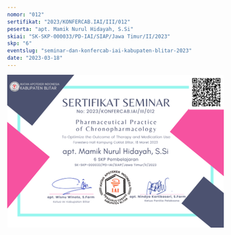 ```yaml
---
nomor: "012"
sertifikat: "2023/KONFERCAB.IAI/III/012"
peserta: "apt. Mamik Nurul Hidayah, S.Si"
skiai: "SK-SKP-000033/PD-IAI/SIAP/Jawa Timur/II/2023"
skp: "6"
eventslug: "seminar-dan-konfercab-iai-kabupaten-blitar-2023"
date: "2023-03-18"
---
```


![GATSBY_EMPTY_ALT](012-apt.-mamik-nurul-hidayah,-s.si.png)
